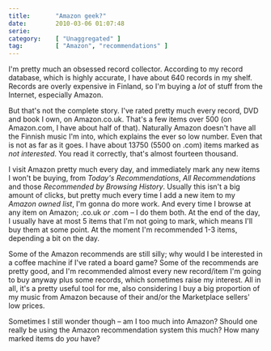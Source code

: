 ```yaml
---
title:       "Amazon geek?"
date:        2010-03-06 01:07:48
serie:       
category:    [ "Unaggregated" ]
tag:         [ "Amazon", "recommendations" ]
---
```


I'm pretty much an obsessed record collector. According to my record database, which is highly accurate, I have about 640 records in my shelf. Records are overly expensive in Finland, so I'm buying a *lot* of stuff from the Internet, especially Amazon.

But that's not the complete story. I've rated pretty much every record, DVD and book I own, on Amazon.co.uk. That's a few items over 500 (on Amazon.com, I have about half of that). Naturally Amazon doesn't have all the Finnish music I'm into, which explains the ever so low number. Even that is not as far as it goes. I have about 13750 (5500 on .com) items marked as *not interested*. You read it correctly, that's almost fourteen thousand.

I visit Amazon pretty much every day, and immediately mark any new items I won't be buying, from *Today's Recommendations*, *All Recommendations* and those *Recommended by Browsing History*. Usually this isn't a big amount of clicks, but pretty much every time I add a new item to my *Amazon owned list*, I'm gonna do more work. And every time I browse at any item on Amazon; .co.uk *or* .com – I do them both. At the end of the day, I usually have at most 5 items that I'm not going to mark, which means I'll buy them at some point. At the moment I'm recommended 1-3 items, depending a bit on the day.

Some of the Amazon recommends are still silly; why would I be interested in a coffee machine if I've rated a board game? Some of the recommends are pretty good, and I'm recommended almost every new record/item I'm going to buy anyway plus some records, which sometimes raise my interest. All in all, it's a pretty useful tool for me, also considering I buy a big proportion of my music from Amazon because of their and/or the Marketplace sellers' low prices.

Sometimes I still wonder though – am I too much into Amazon? Should one really be using the Amazon recommendation system this much? How many marked items do *you* have?
